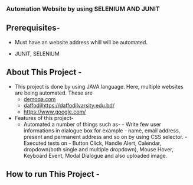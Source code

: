 ### Automation Website by using SELENIUM AND JUNIT

## Prerequisites- 
 + Must have an website address whill will be automated.
 - JUNIT, SELENIUM
## About This Project - 
+ This project is done by using JAVA language. Here, multiple websites are being automated. These are
  - [demoqa.com](https://demoqa.com/)
  - [daffodil](https://daffodilvarsity.edu.bd/)https://daffodilvarsity.edu.bd/
  - https://www.google.com/
 + Features of this project-
      - Automated a number of things such as-
              - Write few user informations in dialogue box for example - name, email address, present and permanent address and so on by using CSS selector.
              - Executed tests on  - Button Click, Handle Alert, Calendar, dropdown(both single and multiple dropdown), Mouse Hover, Keyboard Event, Modal Dialogue and also uploaded image.
  ## How to run This Project -
   
